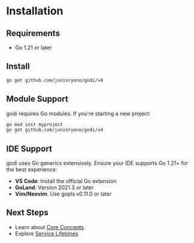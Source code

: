 # Installation

## Requirements

- Go 1.21 or later

## Install

```bash
go get github.com/junioryono/godi/v4
```

## Module Support

godi requires Go modules. If you're starting a new project:

```bash
go mod init myproject
go get github.com/junioryono/godi/v4
```

## IDE Support

godi uses Go generics extensively. Ensure your IDE supports Go 1.21+ for the best experience:

- **VS Code**: Install the official Go extension
- **GoLand**: Version 2021.3 or later
- **Vim/Neovim**: Use gopls v0.11.0 or later

## Next Steps

- Learn about [Core Concepts](core-concepts.md)
- Explore [Service Lifetimes](service-lifetimes.md)

